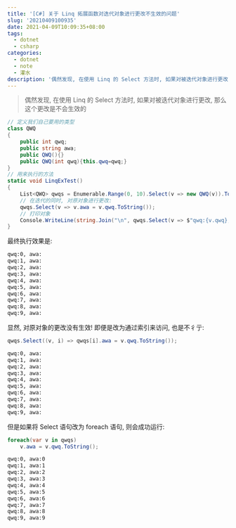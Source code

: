 ```yaml
---
title: '[C#] 关于 Linq 拓展函数对迭代对象进行更改不生效的问题'
slug: '20210409100935'
date: 2021-04-09T10:09:35+08:00
tags:
  - dotnet
  - csharp
categories:
  - dotnet
  - note
  - 灌水
description: '偶然发现, 在使用 Linq 的 Select 方法时, 如果对被迭代对象进行更改, 那么这个更改是不会生效的'
---
```



> 偶然发现, 在使用 Linq 的 Select 方法时, 如果对被迭代对象进行更改, 那么这个更改是不会生效的

```csharp
// 定义我们自己要用的类型
class QWQ
{
    public int qwq;
    public string awa;
    public QWQ(){}
    public QWQ(int qwq){this.qwq=qwq;}
}
// 用来执行的方法
static void LinqExTest()
{
    List<QWQ> qwqs = Enumerable.Range(0, 10).Select(v => new QWQ(v)).ToList();
    // 在迭代的同时, 对原对象进行更改:
    qwqs.Select(v => v.awa = v.qwq.ToString());
    // 打印对象
    Console.WriteLine(string.Join("\n", qwqs.Select(v => $"qwq:{v.qwq}, awa:{v.awa}")));
}
```


最终执行效果是: 


```txt
qwq:0, awa:
qwq:1, awa:
qwq:2, awa:
qwq:3, awa:
qwq:4, awa:
qwq:5, awa:
qwq:6, awa:
qwq:7, awa:
qwq:8, awa:
qwq:9, awa:
```


显然, 对原对象的更改没有生效! 即便是改为通过索引来访问, 也是不彳亍:


```csharp
qwqs.Select((v, i) => qwqs[i].awa = v.qwq.ToString());
```


```txt
qwq:0, awa:
qwq:1, awa:
qwq:2, awa:
qwq:3, awa:
qwq:4, awa:
qwq:5, awa:
qwq:6, awa:
qwq:7, awa:
qwq:8, awa:
qwq:9, awa:
```




但是如果将 Select 语句改为 foreach 语句, 则会成功运行:


```csharp
foreach(var v in qwqs)
    v.awa = v.qwq.ToString();
```


```txt
qwq:0, awa:0
qwq:1, awa:1
qwq:2, awa:2
qwq:3, awa:3
qwq:4, awa:4
qwq:5, awa:5
qwq:6, awa:6
qwq:7, awa:7
qwq:8, awa:8
qwq:9, awa:9
```


